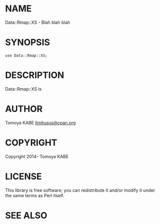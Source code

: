 # NAME

Data::Rmap::XS - Blah blah blah

# SYNOPSIS

    use Data::Rmap::XS;

# DESCRIPTION

Data::Rmap::XS is

# AUTHOR

Tomoya KABE <limitusus@cpan.org>

# COPYRIGHT

Copyright 2014- Tomoya KABE

# LICENSE

This library is free software; you can redistribute it and/or modify
it under the same terms as Perl itself.

# SEE ALSO
